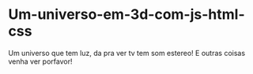 # Um-universo-em-3d-com-js-html-css
Um universo que tem luz, da pra ver tv tem som estereo! E outras coisas venha ver porfavor!
